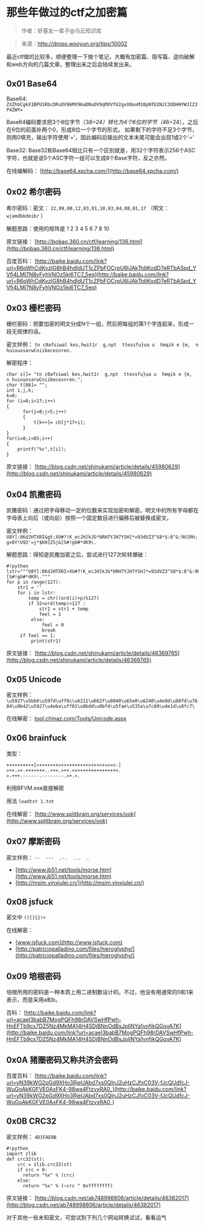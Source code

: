 <!--yml
category: 密码学
date: 2022-07-01 00:00:00
-->

# 那些年做过的ctf之加密篇

> 作者：好基友一辈子@乌云知识库

> 来源：http://drops.wooyun.org/tips/10002

最近ctf做的比较多，顺便整理一下做个笔记，大概有加密篇、隐写篇、逆向破解和web方向的几篇文章，整理出来之后会陆续发出来。

## 0x01 Base64

Base64: `ZXZhbCgkX1BPU1RbcDRuOV96MV96aDNuOV9qMXVfU2gxX0oxM10pNTU2NJC3ODHHYWJIZ3P4ZWY=`

Base64编码要求把3个8位字节（3*8=24）转化为4个6位的字节（4*6=24），之后在6位的前面补两个0，形成8位一个字节的形式。 如果剩下的字符不足3个字节，则用0填充，输出字符使用'='，因此编码后输出的文本末尾可能会出现1或2个'='

Base32: Base32和Base64相比只有一个区别就是，用32个字符表示256个ASC字符，也就是说5个ASC字符一组可以生成8个Base字符，反之亦然。

在线编解码： [http://base64.xpcha.com/](http://base64.xpcha.com/)

## 0x02 希尔密码

希尔密码：密文： `22,09,00,12,03,01,10,03,04,08,01,17` （明文： `wjamdbkdeibr` ）

解题思路：使用的矩阵是 1 2 3 4 5 6 7 8 10

原文链接： [http://bobao.360.cn/ctf/learning/136.html](http://bobao.360.cn/ctf/learning/136.html)

百度百科： [http://baike.baidu.com/link?url=R6oWhCdKvzlG8hB4hdIdUT1cZPbFOCrpU6lJAkTtdiKodD7eRTbASpd_YVfi4LMl7N8yFyhVNOz5ki6TC7_5eq](http://baike.baidu.com/link?url=R6oWhCdKvzlG8hB4hdIdUT1cZPbFOCrpU6lJAkTtdiKodD7eRTbASpd_YVfi4LMl7N8yFyhVNOz5ki6TC7_5eq)

## 0x03 栅栏密码

栅栏密码：把要加密的明文分成N个一组，然后把每组的第1个字连起来，形成一段无规律的话。

密文样例： `tn c0afsiwal kes,hwit1r  g,npt  ttessfu}ua u  hmqik e {m,  n huiouosarwCniibecesnren.`

解密程序：

```
char s[]= "tn c0afsiwal kes,hwit1r  g,npt  ttessfu}ua u  hmqik e {m,  n huiouosarwCniibecesnren.";  
char t[86]= "";  
int i,j,k;
k=0;
for (i=0;i<17;i++)  
{  
      for(j=0;j<5;j++)  
      {  
	      t[k++]= ch[j*17+i];  
      }  
}  
for(i=0;i<85;i++)
{
    printf("%c",t[i]);
} 

```

原文链接： [http://blog.csdn.net/shinukami/article/details/45980629](http://blog.csdn.net/shinukami/article/details/45980629)

## 0x04 凯撒密码

凯撒密码：通过把字母移动一定的位数来实现加密和解密。明文中的所有字母都在字母表上向后（或向前）按照一个固定数目进行偏移后被替换成密文。

密文样例： `U8Y]:8KdJHTXRI&gt;XU#?!K_ecJH]kJG*bRH7YJH7YSH]*=93dVZ3^S8*$:8"&:9U]RH;g=8Y!U92'=j*$KH]ZSj&[S#!gU#*dK9\.`

解题思路：得知是凯撒加密之后，尝试进行127次轮转爆破：

```
#!python
lstr="""U8Y]:8KdJHTXRI>XU#?!K_ecJH]kJG*bRH7YJH7YSH]*=93dVZ3^S8*$:8"&:9U]RH;g=8Y!U92'=j*$KH]ZSj&[S#!gU#*dK9\."""  
for p in range(127):  
	str1 = ''  
	for i in lstr:  
		temp = chr((ord(i)+p)%127)  
		if 32<ord(temp)<127 :  
			str1 = str1 + temp   
			feel = 1  
		 else:  
			 feel = 0  
			 break  
	 if feel == 1:  
		 print(str1) 

```

原文链接： [http://blog.csdn.net/shinukami/article/details/46369765](http://blog.csdn.net/shinukami/article/details/46369765)

## 0x05 Unicode

密文样例： `\u5927\u5bb6\u597d\uff0c\u6211\u662f\u0040\u65e0\u6240\u4e0d\u80fd\u7684\u9b42\u5927\u4eba\uff01\u8bdd\u8bf4\u5fae\u535a\u7c89\u4e1d\u8fc7\`

在线解密： [tool.chinaz.com/Tools/Unicode.aspx](http://tool.chinaz.com/Tools/Unicode.aspx)

## 0x06 brainfuck

类型：

```
++++++++++[>+++++++>++++++++++>+++>+<<<<-]
>++.>+.+++++++..+++.>++.<<+++++++++++++++.
>.+++.------.--------.>+.>. 
```

利用BFVM.exe直接解密

用法 `loadtxt 1.txt`

在线解密： [http://www.splitbrain.org/services/ook](http://www.splitbrain.org/services/ook)

## 0x07 摩斯密码

密文样例： `--  ---  .-.  ...  .`

*   [http://www.jb51.net/tools/morse.htm](http://www.jb51.net/tools/morse.htm)
*   [http://msjm.yinxiulei.cn/](http://msjm.yinxiulei.cn/)

## 0x08 jsfuck

密文中 `()[]{}!+`

在线解密：

*   [www.jsfuck.com](http://www.jsfuck.com)
*   [http://patriciopalladino.com/files/hieroglyphy/](http://patriciopalladino.com/files/hieroglyphy/)

## 0x09 培根密码

培根所用的密码是一种本质上用二进制数设计的。不过，他没有用通常的0和1来表示，而是采用a和b。

百科： [http://baike.baidu.com/link?url=acaeI3babB7MogPQFh98rDAVSwHfPwh-HnEFTb9cx7DZ5Nz4MkMA14H4SDjBNnOdBsJpliNYa1vnfikQGqvA7K](http://baike.baidu.com/link?url=acaeI3babB7MogPQFh98rDAVSwHfPwh-HnEFTb9cx7DZ5Nz4MkMA14H4SDjBNnOdBsJpliNYa1vnfikQGqvA7K)

## 0x0A 猪圈密码又称共济会密码

百度百科： [http://baike.baidu.com/link?url=yN39kWG2pGd9XHo3RjeUAbd7xs0QlnJ2uHzCJfxC03V-fJcQUdfcJ-WuGoAkKGFVE0AxFK4-98wa4FtzvxRA0_](http://baike.baidu.com/link?url=yN39kWG2pGd9XHo3RjeUAbd7xs0QlnJ2uHzCJfxC03V-fJcQUdfcJ-WuGoAkKGFVE0AxFK4-98wa4FtzvxRA0_)

## 0x0B CRC32

密文样例： `4D1FAE0B`

```
#!python
import zlib
def crc32(st):
    crc = zlib.crc32(st)
    if crc > 0:
      return "%x" % (crc)
    else:
      return "%x" % (~crc ^ 0xffffffff) 
```

原文链接： [http://blog.csdn.net/ab748998806/article/details/46382017](http://blog.csdn.net/ab748998806/article/details/46382017)

对于其他一些未知密文，可尝试到下列几个网站转换试试，看看运气
